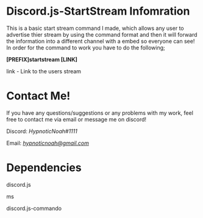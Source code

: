 # Discord.js-StartStream Infomration
This is a basic start stream command I made, which allows any user to advertise thier stream by using the command format and then it will forward the information into a different channel with a embed so everyone can see! In order for the command to work you have to do the following;

**[PREFIX]startstream [LINK]**

link - Link to the users stream

# Contact Me!
 If you have any questions/suggestions or any problems with my work, feel free to contact me via email or message me on discord!

  Discord: *HypnoticNoah#1111*

  Email: *hypnoticnoah@gmail.com*

# Dependencies 
discord.js 

ms  

discord.js-commando
